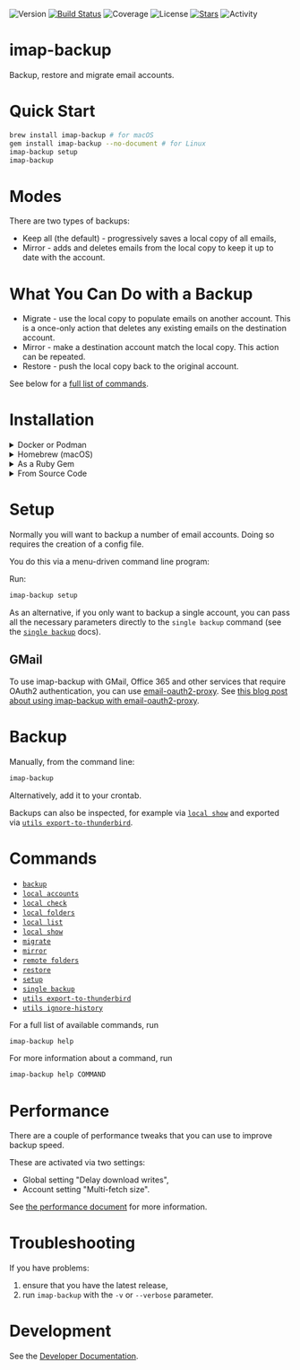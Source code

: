 ![Version](https://img.shields.io/gem/v/imap-backup?label=Version&logo=rubygems)
[![Build Status](https://github.com/joeyates/imap-backup/actions/workflows/main.yml/badge.svg)][CI Status]
![Coverage](https://img.shields.io/endpoint?url=https://gist.githubusercontent.com/joeyates/b54fe758bfb405c04bef72dad293d707/raw/coverage.json)
![License](https://img.shields.io/github/license/joeyates/imap-backup?color=brightgreen&label=License)
[![Stars](https://img.shields.io/github/stars/joeyates/imap-backup?style=social)][GitHub Stars]
![Activity](https://img.shields.io/github/last-commit/joeyates/imap-backup/main)

# imap-backup

Backup, restore and migrate email accounts.

# Quick Start

```sh
brew install imap-backup # for macOS
gem install imap-backup --no-document # for Linux
imap-backup setup
imap-backup
```

# Modes

There are two types of backups:

* Keep all (the default) - progressively saves a local copy of all emails,
* Mirror - adds and deletes emails from the local copy to keep it up to date with the account.

# What You Can Do with a Backup

* Migrate - use the local copy to populate emails on another account. This is a once-only action that deletes any existing emails on the destination account.
* Mirror - make a destination account match the local copy. This action can be repeated.
* Restore - push the local copy back to the original account.

See below for a [full list of commands](#commands).

# Installation

<details>
<summary>Docker or Podman</summary>
If you have Docker or Podman installed, the easist way to use imap-backup
is via the container image.

You'll need to choose a path on your computer where your backups will be saved,
we'll use `./my-data` here.

If you have just one account, you can do as follows

```sh
docker run -v ./my-data:/data -ti ghcr.io/joeyates/imap-backup:latest \
  imap-backup single backup \
  --dns 8.8.8.8 \
  --email me@example.com --password mysecret --server imap.example.com \
  --path /data/me_example.com
```

Podman will work exactly the same.

If you have multiple accounts, you can create a configuration file.

You'll need to choose a path on your computer where your configuration will be saved,
we'll use `./my-config` here.

First, run the menu-driven setup program to configure your accounts

```sh
docker run -v ./my-config:/config -v ./my-data:/data -ti ghcr.io/joeyates/imap-backup:latest \
  --dns 8.8.8.8 \
  imap-backup setup -c /config/imap-backup.json
```

Then, run the backup

```sh
docker run -v ./my-config:/config -v ./my-data:/data -ti ghcr.io/joeyates/imap-backup:latest \
  --dns 8.8.8.8 \
  imap-backup backup -c /config/imap-backup.json
```
</details>

<details>
<summary>Homebrew (macOS)</summary>
![Homebrew installs](https://img.shields.io/homebrew/installs/dm/imap-backup?label=Homebrew%20installs)

If you have [Homebrew](https://brew.sh/), do this:

```sh
brew install imap-backup
```
</details>

<details>
<summary>As a Ruby Gem</summary>
* [Rubygem]

```sh
gem install imap-backup --no-document
```

If that doesn't work, see the [detailed installation instructions](/docs/installation/rubygem.md).

[Rubygem]: https://rubygems.org/gems/imap-backup "Ruby gem at rubygems.org"
</details>

<details>
<summary>From Source Code</summary>
If you want to use imap-backup directly from the source code, see [here](/docs/installation/source.md).
</details>

# Setup

Normally you will want to backup a number of email accounts.
Doing so requires the creation of a config file.

You do this via a menu-driven command line program:

Run:

```sh
imap-backup setup
```

As an alternative, if you only want to backup a single account,
you can pass all the necessary parameters directly to the `single backup` command
(see the [`single backup`](/docs/commands/single-backup.md) docs).

## GMail

To use imap-backup with GMail, Office 365 and other services that require
OAuth2 authentication, you can use [email-oauth2-proxy](https://github.com/simonrob/email-oauth2-proxy).
See [this blog post about using imap-backup with email-oauth2-proxy](https://joeyates.info/posts/back-up-gmail-accounts-with-imap-backup-using-email-oauth2-proxy/).

# Backup

Manually, from the command line:

```sh
imap-backup
```

Alternatively, add it to your crontab.

Backups can also be inspected, for example via [`local show`](/docs/commands/local-show.md)
and exported via [`utils export-to-thunderbird`](/docs/commands/utils-export-to-thunderbird.md).

# Commands

* [`backup`](/docs/commands/backup.md)
* [`local accounts`](/docs/commands/local-accounts.md)
* [`local check`](/docs/commands/local-check.md)
* [`local folders`](/docs/commands/local-folders.md)
* [`local list`](/docs/commands/local-list.md)
* [`local show`](/docs/commands/local-show.md)
* [`migrate`](/docs/commands/migrate.md)
* [`mirror`](/docs/commands/mirror.md)
* [`remote folders`](/docs/commands/remote-folders.md)
* [`restore`](/docs/commands/restore.md)
* [`setup`](/docs/commands/setup.md)
* [`single backup`](/docs/commands/single-backup.md)
* [`utils export-to-thunderbird`](/docs/commands/utils-export-to-thunderbird.md)
* [`utils ignore-history`](/docs/commands/utils-ignore-history.md)

For a full list of available commands, run

```sh
imap-backup help
```

For more information about a command, run

```sh
imap-backup help COMMAND
```

# Performance

There are a couple of performance tweaks that you can use
to improve backup speed.

These are activated via two settings:

* Global setting "Delay download writes",
* Account setting "Multi-fetch size".

See [the performance document](/docs/performance.md) for more information.

# Troubleshooting

If you have problems:

1. ensure that you have the latest release,
2. run `imap-backup` with the `-v` or `--verbose` parameter.

# Development

See the [Developer Documentation].

[Developer Documentation]: https://rubydoc.info/gems/imap-backup "Developer Documentation at Rubydoc.info"
[GitHub Stars]: https://github.com/joeyates/imap-backup/stargazers "GitHub Stars"
[CI Status]: https://github.com/joeyates/imap-backup/actions/workflows/main.yml
